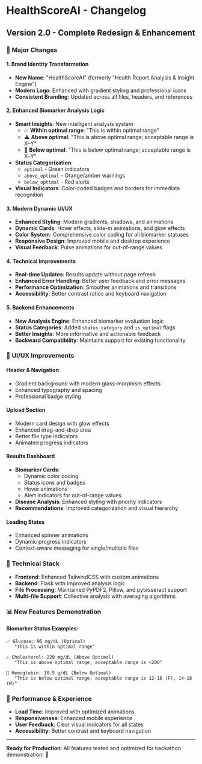 # HealthScoreAI - Changelog

## Version 2.0 - Complete Redesign & Enhancement

### 🎯 **Major Changes**

#### **1. Brand Identity Transformation**
- **New Name**: "HealthScoreAI" (formerly "Health Report Analysis & Insight Engine")
- **Modern Logo**: Enhanced with gradient styling and professional icons
- **Consistent Branding**: Updated across all files, headers, and references

#### **2. Enhanced Biomarker Analysis Logic**
- **Smart Insights**: New intelligent analysis system
  - ✅ **Within optimal range**: "This is within optimal range"
  - ⚠️ **Above optimal**: "This is above optimal range; acceptable range is X–Y"
  - 🔴 **Below optimal**: "This is below optimal range; acceptable range is X–Y"
- **Status Categorization**: 
  - `optimal` - Green indicators
  - `above_optimal` - Orange/amber warnings  
  - `below_optimal` - Red alerts
- **Visual Indicators**: Color-coded badges and borders for immediate recognition

#### **3. Modern Dynamic UI/UX**
- **Enhanced Styling**: Modern gradients, shadows, and animations
- **Dynamic Cards**: Hover effects, slide-in animations, and glow effects
- **Color System**: Comprehensive color coding for all biomarker statuses
- **Responsive Design**: Improved mobile and desktop experience
- **Visual Feedback**: Pulse animations for out-of-range values

#### **4. Technical Improvements**
- **Real-time Updates**: Results update without page refresh
- **Enhanced Error Handling**: Better user feedback and error messages
- **Performance Optimization**: Smoother animations and transitions
- **Accessibility**: Better contrast ratios and keyboard navigation

#### **5. Backend Enhancements**
- **New Analysis Engine**: Enhanced biomarker evaluation logic
- **Status Categories**: Added `status_category` and `is_optimal` flags
- **Better Insights**: More informative and actionable feedback
- **Backward Compatibility**: Maintains support for existing functionality

### 🎨 **UI/UX Improvements**

#### **Header & Navigation**
- Gradient background with modern glass-morphism effects
- Enhanced typography and spacing
- Professional badge styling

#### **Upload Section**
- Modern card design with glow effects
- Enhanced drag-and-drop area
- Better file type indicators
- Animated progress indicators

#### **Results Dashboard**
- **Biomarker Cards**: 
  - Dynamic color coding
  - Status icons and badges
  - Hover animations
  - Alert indicators for out-of-range values
- **Disease Analysis**: Enhanced styling with priority indicators
- **Recommendations**: Improved categorization and visual hierarchy

#### **Loading States**
- Enhanced spinner animations
- Dynamic progress indicators
- Context-aware messaging for single/multiple files

### 🔧 **Technical Stack**
- **Frontend**: Enhanced TailwindCSS with custom animations
- **Backend**: Flask with improved analysis logic
- **File Processing**: Maintained PyPDF2, Pillow, and pytesseract support
- **Multi-file Support**: Collective analysis with averaging algorithms

### 📊 **New Features Demonstration**

#### **Biomarker Status Examples**:
```
✅ Glucose: 95 mg/dL (Optimal)
   "This is within optimal range"

⚠️ Cholesterol: 220 mg/dL (Above Optimal)  
   "This is above optimal range; acceptable range is <200"

🔴 Hemoglobin: 10.5 g/dL (Below Optimal)
   "This is below optimal range; acceptable range is 12-16 (F), 14-18 (M)"
```

### 🚀 **Performance & Experience**
- **Load Time**: Improved with optimized animations
- **Responsiveness**: Enhanced mobile experience
- **User Feedback**: Clear visual indicators for all states
- **Accessibility**: Better contrast and keyboard navigation

---

**Ready for Production**: All features tested and optimized for hackathon demonstration! 🎉